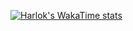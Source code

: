 [![Harlok's WakaTime stats](https://github-readme-stats.vercel.app/api/wakatime?username=schoolbusgaming)](https://github.com/anuraghazra/github-readme-stats)
